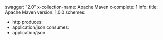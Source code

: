 swagger: "2.0"
x-collection-name: Apache Maven
x-complete: 1
info:
  title: Apache Maven
  version: 1.0.0
schemes:
- http
produces:
- application/json
consumes:
- application/json